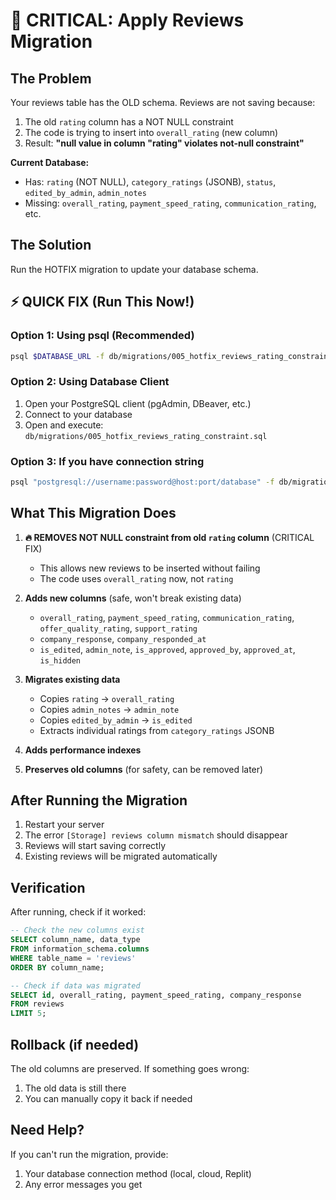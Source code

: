 # 🔴 CRITICAL: Apply Reviews Migration

## The Problem
Your reviews table has the OLD schema. Reviews are not saving because:
1. The old `rating` column has a NOT NULL constraint
2. The code is trying to insert into `overall_rating` (new column)
3. Result: **"null value in column "rating" violates not-null constraint"**

**Current Database:**
- Has: `rating` (NOT NULL), `category_ratings` (JSONB), `status`, `edited_by_admin`, `admin_notes`
- Missing: `overall_rating`, `payment_speed_rating`, `communication_rating`, etc.

## The Solution
Run the HOTFIX migration to update your database schema.

## ⚡ QUICK FIX (Run This Now!)

### Option 1: Using psql (Recommended)
```bash
psql $DATABASE_URL -f db/migrations/005_hotfix_reviews_rating_constraint.sql
```

### Option 2: Using Database Client
1. Open your PostgreSQL client (pgAdmin, DBeaver, etc.)
2. Connect to your database
3. Open and execute: `db/migrations/005_hotfix_reviews_rating_constraint.sql`

### Option 3: If you have connection string
```bash
psql "postgresql://username:password@host:port/database" -f db/migrations/005_hotfix_reviews_rating_constraint.sql
```

## What This Migration Does

1. **🔥 REMOVES NOT NULL constraint from old `rating` column** (CRITICAL FIX)
   - This allows new reviews to be inserted without failing
   - The code uses `overall_rating` now, not `rating`

2. **Adds new columns** (safe, won't break existing data)
   - `overall_rating`, `payment_speed_rating`, `communication_rating`, `offer_quality_rating`, `support_rating`
   - `company_response`, `company_responded_at`
   - `is_edited`, `admin_note`, `is_approved`, `approved_by`, `approved_at`, `is_hidden`

3. **Migrates existing data**
   - Copies `rating` → `overall_rating`
   - Copies `admin_notes` → `admin_note`
   - Copies `edited_by_admin` → `is_edited`
   - Extracts individual ratings from `category_ratings` JSONB

4. **Adds performance indexes**

5. **Preserves old columns** (for safety, can be removed later)

## After Running the Migration

1. Restart your server
2. The error `[Storage] reviews column mismatch` should disappear
3. Reviews will start saving correctly
4. Existing reviews will be migrated automatically

## Verification

After running, check if it worked:
```sql
-- Check the new columns exist
SELECT column_name, data_type
FROM information_schema.columns
WHERE table_name = 'reviews'
ORDER BY column_name;

-- Check if data was migrated
SELECT id, overall_rating, payment_speed_rating, company_response
FROM reviews
LIMIT 5;
```

## Rollback (if needed)
The old columns are preserved. If something goes wrong:
1. The old data is still there
2. You can manually copy it back if needed

## Need Help?
If you can't run the migration, provide:
1. Your database connection method (local, cloud, Replit)
2. Any error messages you get
